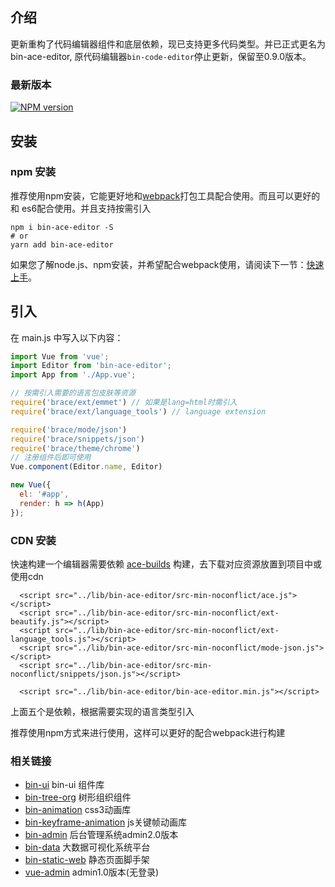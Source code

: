 ## 介绍

更新重构了代码编辑器组件和底层依赖，现已支持更多代码类型。并已正式更名为bin-ace-editor,
原代码编辑器`bin-code-editor`停止更新，保留至0.9.0版本。


### 最新版本

[![NPM version](https://img.shields.io/npm/v/bin-ace-editor.svg)](https://www.npmjs.com/package/bin-ace-editor)

## 安装

### npm 安装

推荐使用npm安装，它能更好地和[webpack](https://webpack.js.org/)打包工具配合使用。而且可以更好的和
es6配合使用。并且支持按需引入

```shell
npm i bin-ace-editor -S
# or 
yarn add bin-ace-editor
```

如果您了解node.js、npm安装，并希望配合webpack使用，请阅读下一节：[快速上手](/#/start)。

## 引入

在 main.js 中写入以下内容：

```javascript
import Vue from 'vue';
import Editor from 'bin-ace-editor';
import App from './App.vue';

// 按需引入需要的语言包皮肤等资源
require('brace/ext/emmet') // 如果是lang=html时需引入
require('brace/ext/language_tools') // language extension

require('brace/mode/json')
require('brace/snippets/json')
require('brace/theme/chrome')
// 注册组件后即可使用
Vue.component(Editor.name, Editor)

new Vue({
  el: '#app',
  render: h => h(App)
});
```

### CDN 安装

快速构建一个编辑器需要依赖 [ace-builds](https://github.com/ajaxorg/ace-builds/) 构建，去下载对应资源放置到项目中或使用cdn

```
  <script src="../lib/bin-ace-editor/src-min-noconflict/ace.js"></script>
  <script src="../lib/bin-ace-editor/src-min-noconflict/ext-beautify.js"></script>
  <script src="../lib/bin-ace-editor/src-min-noconflict/ext-language_tools.js"></script>
  <script src="../lib/bin-ace-editor/src-min-noconflict/mode-json.js"></script>
  <script src="../lib/bin-ace-editor/src-min-noconflict/snippets/json.js"></script>

  <script src="../lib/bin-ace-editor/bin-ace-editor.min.js"></script>
```

上面五个是依赖，根据需要实现的语言类型引入


推荐使用npm方式来进行使用，这样可以更好的配合webpack进行构建

### 相关链接

- [bin-ui](https://github.com/wangbin3162/bin-ui/) bin-ui 组件库
- [bin-tree-org](https://github.com/wangbin3162/bin-tree-org/) 树形组织组件
- [bin-animation](https://github.com/wangbin3162/bin-animation/) css3动画库
- [bin-keyframe-animation](https://github.com/wangbin3162/bin-keyframe-animation/) js关键帧动画库
- [bin-admin](https://github.com/wangbin3162/bin-admin/) 后台管理系统admin2.0版本
- [bin-data](https://github.com/wangbin3162/bin-data/) 大数据可视化系统平台
- [bin-static-web](https://github.com/wangbin3162/bin-static-web/) 静态页面脚手架
- [vue-admin](https://github.com/wangbin3162/vue-admin/) admin1.0版本(无登录)
